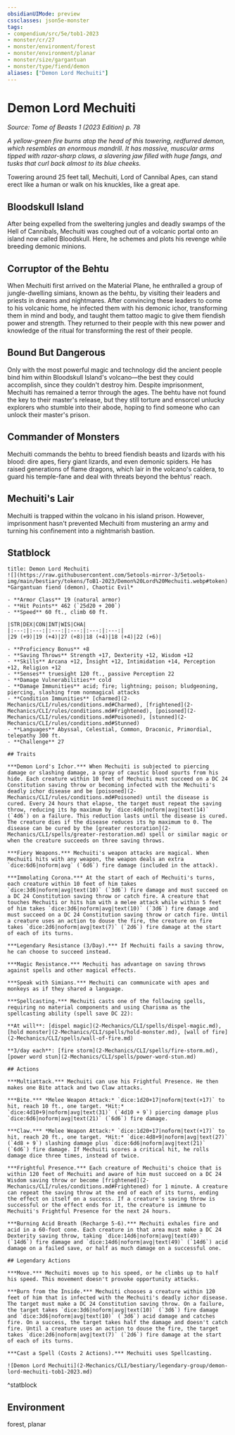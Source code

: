 ```yaml
---
obsidianUIMode: preview
cssclasses: json5e-monster
tags:
- compendium/src/5e/tob1-2023
- monster/cr/27
- monster/environment/forest
- monster/environment/planar
- monster/size/gargantuan
- monster/type/fiend/demon
aliases: ["Demon Lord Mechuiti"]
---
```

# Demon Lord Mechuiti
*Source: Tome of Beasts 1 (2023 Edition) p. 78*  

*A yellow-green fire burns atop the head of this towering, redfurred demon, which resembles an enormous mandrill. It has massive, muscular arms tipped with razor-sharp claws, a slavering jaw filled with huge fangs, and tusks that curl back almost to its blue cheeks.*

Towering around 25 feet tall, Mechuiti, Lord of Cannibal Apes, can stand erect like a human or walk on his knuckles, like a great ape.

## Bloodskull Island

After being expelled from the sweltering jungles and deadly swamps of the Hell of Cannibals, Mechuiti was coughed out of a volcanic portal onto an island now called Bloodskull. Here, he schemes and plots his revenge while breeding demonic minions.

## Corruptor of the Behtu

When Mechuiti first arrived on the Material Plane, he enthralled a group of jungle-dwelling simians, known as the behtu, by visiting their leaders and priests in dreams and nightmares. After convincing these leaders to come to his volcanic home, he infected them with his demonic ichor, transforming them in mind and body, and taught them tattoo magic to give them fiendish power and strength. They returned to their people with this new power and knowledge of the ritual for transforming the rest of their people.

## Bound But Dangerous

Only with the most powerful magic and technology did the ancient people bind him within Bloodskull Island's volcano—the best they could accomplish, since they couldn't destroy him. Despite imprisonment, Mechuiti has remained a terror through the ages. The behtu have not found the key to their master's release, but they still torture and ensorcel unlucky explorers who stumble into their abode, hoping to find someone who can unlock their master's prison.

## Commander of Monsters

Mechuiti commands the behtu to breed fiendish beasts and lizards with his blood: dire apes, fiery giant lizards, and even demonic spiders. He has raised generations of flame dragons, which lair in the volcano's caldera, to guard his temple-fane and deal with threats beyond the behtus' reach.

## Mechuiti's Lair

Mechuiti is trapped within the volcano in his island prison. However, imprisonment hasn't prevented Mechuiti from mustering an army and turning his confinement into a nightmarish bastion.

## Statblock

```ad-statblock
title: Demon Lord Mechuiti
![](https://raw.githubusercontent.com/5etools-mirror-3/5etools-img/main/bestiary/tokens/ToB1-2023/Demon%20Lord%20Mechuiti.webp#token)
*Gargantuan fiend (demon), Chaotic Evil*

- **Armor Class** 19 (natural armor)
- **Hit Points** 462 (`25d20 + 200`)
- **Speed** 60 ft., climb 60 ft.

|STR|DEX|CON|INT|WIS|CHA|
|:---:|:---:|:---:|:---:|:---:|:---:|
|29 (+9)|19 (+4)|27 (+8)|18 (+4)|18 (+4)|22 (+6)|

- **Proficiency Bonus** +8
- **Saving Throws** Strength +17, Dexterity +12, Wisdom +12
- **Skills** Arcana +12, Insight +12, Intimidation +14, Perception +12, Religion +12
- **Senses** truesight 120 ft., passive Perception 22
- **Damage Vulnerabilities** cold
- **Damage Immunities** acid; fire; lightning; poison; bludgeoning, piercing, slashing from nonmagical attacks
- **Condition Immunities** [charmed](2-Mechanics/CLI/rules/conditions.md#Charmed), [frightened](2-Mechanics/CLI/rules/conditions.md#Frightened), [poisoned](2-Mechanics/CLI/rules/conditions.md#Poisoned), [stunned](2-Mechanics/CLI/rules/conditions.md#Stunned)
- **Languages** Abyssal, Celestial, Common, Draconic, Primordial, telepathy 300 ft.
- **Challenge** 27

## Traits

***Demon Lord's Ichor.*** When Mechuiti is subjected to piercing damage or slashing damage, a spray of caustic blood spurts from his hide. Each creature within 10 feet of Mechuiti must succeed on a DC 24 Constitution saving throw or becoming infected with the Mechuiti's deadly ichor disease and be [poisoned](2-Mechanics/CLI/rules/conditions.md#Poisoned) until the disease is cured. Every 24 hours that elapse, the target must repeat the saving throw, reducing its hp maximum by `dice:4d6|noform|avg|text(14)` (`4d6`) on a failure. This reduction lasts until the disease is cured. The creature dies if the disease reduces its hp maximum to 0. The disease can be cured by the [greater restoration](2-Mechanics/CLI/spells/greater-restoration.md) spell or similar magic or when the creature succeeds on three saving throws.

***Fiery Weapons.*** Mechuiti's weapon attacks are magical. When Mechuiti hits with any weapon, the weapon deals an extra `dice:6d6|noform|avg` (`6d6`) fire damage (included in the attack).

***Immolating Corona.*** At the start of each of Mechuiti's turns, each creature within 10 feet of him takes `dice:3d6|noform|avg|text(10)` (`3d6`) fire damage and must succeed on a DC 24 Constitution saving throw or catch fire. A creature that touches Mechuiti or hits him with a melee attack while within 5 feet of him takes `dice:3d6|noform|avg|text(10)` (`3d6`) fire damage and must succeed on a DC 24 Constitution saving throw or catch fire. Until a creature uses an action to douse the fire, the creature on fire takes `dice:2d6|noform|avg|text(7)` (`2d6`) fire damage at the start of each of its turns.

***Legendary Resistance (3/Day).*** If Mechuiti fails a saving throw, he can choose to succeed instead.

***Magic Resistance.*** Mechuiti has advantage on saving throws against spells and other magical effects.

***Speak with Simians.*** Mechuiti can communicate with apes and monkeys as if they shared a language.

***Spellcasting.*** Mechuiti casts one of the following spells, requiring no material components and using Charisma as the spellcasting ability (spell save DC 22):

**At will**: [dispel magic](2-Mechanics/CLI/spells/dispel-magic.md), [hold monster](2-Mechanics/CLI/spells/hold-monster.md), [wall of fire](2-Mechanics/CLI/spells/wall-of-fire.md)

**3/day each**: [fire storm](2-Mechanics/CLI/spells/fire-storm.md), [power word stun](2-Mechanics/CLI/spells/power-word-stun.md)

## Actions

***Multiattack.*** Mechuiti can use his Frightful Presence. He then makes one Bite attack and two Claw attacks.

***Bite.*** *Melee Weapon Attack:* `dice:1d20+17|noform|text(+17)` to hit, reach 10 ft., one target. *Hit:* `dice:4d10+9|noform|avg|text(31)` (`4d10 + 9`) piercing damage plus `dice:6d6|noform|avg|text(21)` (`6d6`) fire damage.

***Claw.*** *Melee Weapon Attack:* `dice:1d20+17|noform|text(+17)` to hit, reach 20 ft., one target. *Hit:* `dice:4d8+9|noform|avg|text(27)` (`4d8 + 9`) slashing damage plus `dice:6d6|noform|avg|text(21)` (`6d6`) fire damage. If Mechuiti scores a critical hit, he rolls damage dice three times, instead of twice.

***Frightful Presence.*** Each creature of Mechuiti's choice that is within 120 feet of Mechuiti and aware of him must succeed on a DC 24 Wisdom saving throw or become [frightened](2-Mechanics/CLI/rules/conditions.md#Frightened) for 1 minute. A creature can repeat the saving throw at the end of each of its turns, ending the effect on itself on a success. If a creature's saving throw is successful or the effect ends for it, the creature is immune to Mechuiti's Frightful Presence for the next 24 hours.

***Burning Acid Breath (Recharge 5-6).*** Mechuiti exhales fire and acid in a 60-foot cone. Each creature in that area must make a DC 24 Dexterity saving throw, taking `dice:14d6|noform|avg|text(49)` (`14d6`) fire damage and `dice:14d6|noform|avg|text(49)` (`14d6`) acid damage on a failed save, or half as much damage on a successful one.

## Legendary Actions

***Move.*** Mechuiti moves up to his speed, or he climbs up to half his speed. This movement doesn't provoke opportunity attacks.

***Burn from the Inside.*** Mechuiti chooses a creature within 120 feet of him that is infected with the Mechuiti's deadly ichor disease. The target must make a DC 24 Constitution saving throw. On a failure, the target takes `dice:3d6|noform|avg|text(10)` (`3d6`) fire damage and `dice:3d6|noform|avg|text(10)` (`3d6`) acid damage and catches fire. On a success, the target takes half the damage and doesn't catch fire. Until a creature uses an action to douse the fire, the target takes `dice:2d6|noform|avg|text(7)` (`2d6`) fire damage at the start of each of its turns.

***Cast a Spell (Costs 2 Actions).*** Mechuiti uses Spellcasting.

![Demon Lord Mechuiti](2-Mechanics/CLI/bestiary/legendary-group/demon-lord-mechuiti-tob1-2023.md)
```
^statblock

## Environment

forest, planar